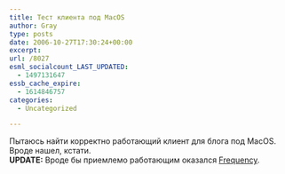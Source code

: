 ```yaml
---
title: Тест клиента под MacOS
author: Gray
type: posts
date: 2006-10-27T17:30:24+00:00
excerpt:
url: /8027
esml_socialcount_LAST_UPDATED:
  - 1497131647
essb_cache_expire:
  - 1614846757
categories:
  - Uncategorized

---
```








Пытаюсь найти корректно работающий клиент для блога под MacOS. Вроде нашел, кстати.  
**UPDATE:** Вроде бы приемлемо работающим оказался <a href="http://bradrhine.com/frequency" target="_blank">Frequency</a>.